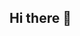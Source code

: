 ## Hi there 👋

<!--
**gkalnins/gkalnins** is a ✨ _special_ ✨ repository because its `README.md` (this file) appears on your GitHub profile.

Here are some ideas to get you started:

- 🔭 I’m currently working on my associates 
- 🌱 I’m currently learning C++
- 💬 Ask me about my cats!
- 😄 Pronouns: she/her
-->
